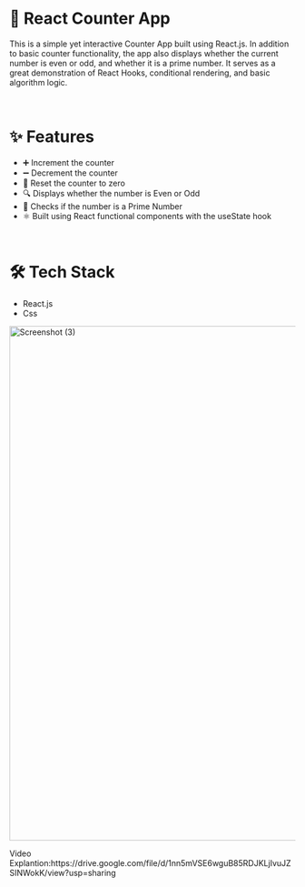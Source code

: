 <h1>🔢 React Counter App</h1>
<P>This is a simple yet interactive Counter App built using React.js. In addition to basic counter functionality, the app also displays whether the current number is even or odd, and whether it is a prime number. It serves as a great demonstration of React Hooks, conditional rendering, and basic algorithm logic.</P>
<br>
<h1>✨ Features</h1>
<ul>
  <li>➕ Increment the counter</li>
  <li>➖ Decrement the counter</li>
  <li>🔄 Reset the counter to zero</li>
  <li>🔍 Displays whether the number is Even or Odd</li>
  <li>🔢 Checks if the number is a Prime Number</li>
  <li>⚛️ Built using React functional components with the useState hook</li>
</ul>
<br>

<h1>🛠️ Tech Stack</h1>
<ul>
  <li>React.js</li>
  <li>Css</li>
</ul>

<img width="1920" height="905" alt="Screenshot (3)" src="https://github.com/user-attachments/assets/8440e1e5-8a66-4f94-bf1c-09d5f57cd145" />

<P>Video Explantion:https://drive.google.com/file/d/1nn5mVSE6wguB85RDJKLjIvuJZSINWokK/view?usp=sharing </P>
